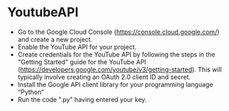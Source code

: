 # YoutubeAPI

-	Go to the Google Cloud Console (https://console.cloud.google.com/) and create a new project.
-	Enable the YouTube API for your project.
-	Create credentials for the YouTube API by following the steps in the "Getting Started" guide for the YouTube API (https://developers.google.com/youtube/v3/getting-started). This will typically involve creating an OAuth 2.0 client ID and secret.
-	Install the Google API client library for your programming language “Python”
-	Run the code ".py" having entered your key.
